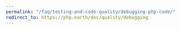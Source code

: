 ```yaml
---
permalink: "/faq/testing-and-code-quality/debugging-php-code/"
redirect_to: https://php.earth/doc/quality/debugging
---
```

